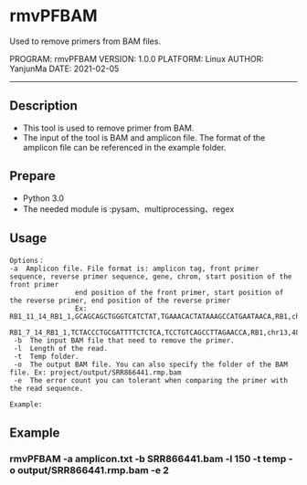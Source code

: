 rmvPFBAM
===========================
Used to remove primers from BAM files.

PROGRAM: rmvPFBAM
VERSION: 1.0.0
PLATFORM: Linux
AUTHOR: YanjunMa
DATE: 2021-02-05
	

****
## Description
* This tool is used to remove primer from BAM.
* The input of the tool is BAM and amplicon file. The format of the amplicon file can be referenced in the example folder.

## Prepare
* Python 3.0
* The needed module is :pysam、multiprocessing、regex


## Usage
```
Options：
-a  Amplicon file. File format is: amplicon tag, front primer sequence, reverse primer sequence, gene, chrom, start position of the front primer
                end position of the front primer, start position of the reverse primer, end position of the reverse primer
                Ex: RB1_11_14_RB1_1,GCAGCAGCTGGGTCATCTAT,TGAAACACTATAAAGCCATGAATAACA,RB1,chr13,48942506,48942526,48942776,48942803
                    RB1_7_14_RB1_1,TCTACCCTGCGATTTTCTCTCA,TCCTGTCAGCCTTAGAACCA,RB1,chr13,48934079,48934101,48934338,48934358
 -b  The input BAM file that need to remove the primer.
 -l  Length of the read.
 -t  Temp folder.
 -o  The output BAM file. You can also specify the folder of the BAM file. Ex: project/output/SRR866441.rmp.bam
 -e  The error count you can tolerant when comparing the primer with the read sequence.

Example: 

```

## Example
### rmvPFBAM -a amplicon.txt -b SRR866441.bam -l 150 -t temp -o output/SRR866441.rmp.bam -e 2
